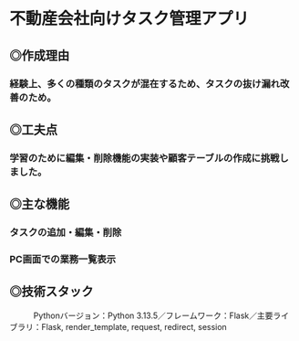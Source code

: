 # 不動産会社向けタスク管理アプリ
## ◎作成理由
### 経験上、多くの種類のタスクが混在するため、タスクの抜け漏れ改善のため。
## ◎工夫点
### 学習のために編集・削除機能の実装や顧客テーブルの作成に挑戦しました。
## ◎主な機能
### タスクの追加・編集・削除
### PC画面での業務一覧表示
## ◎技術スタック
　　　Pythonバージョン：Python 3.13.5／フレームワーク：Flask／主要ライブラリ：Flask, render_template, request, redirect, session
   
